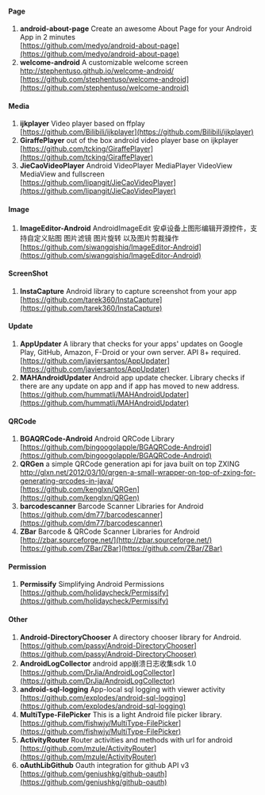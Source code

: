 
#### <a name="Component_Page" id="Component_Page"></a>Page
1. **android-about-page**  Create an awesome About Page for your Android App in 2 minutes               
[https://github.com/medyo/android-about-page](https://github.com/medyo/android-about-page)
1. **welcome-android**  A customizable welcome screen http://stephentuso.github.io/welcome-android/ 
[https://github.com/stephentuso/welcome-android](https://github.com/stephentuso/welcome-android)

#### <a name="Component_Media" id="Component_Media"></a>Media
1. **ijkplayer**  Video player based on ffplay           
[https://github.com/Bilibili/ijkplayer](https://github.com/Bilibili/ijkplayer)
1. **GiraffePlayer**  out of the box android video player base on ijkplayer        
[https://github.com/tcking/GiraffePlayer](https://github.com/tcking/GiraffePlayer)
1. **JieCaoVideoPlayer**  Android VideoPlayer MediaPlayer VideoView MediaView and fullscreen        
[https://github.com/lipangit/JieCaoVideoPlayer](https://github.com/lipangit/JieCaoVideoPlayer)



#### <a name="Component_Image" id="Component_Image"></a>Image
1. **ImageEditor-Android** AndroidImageEdit 安卓设备上图形编辑开源控件，支持自定义贴图 图片滤镜 图片旋转 以及图片剪裁操作         
[https://github.com/siwangqishiq/ImageEditor-Android](https://github.com/siwangqishiq/ImageEditor-Android)

#### <a name="Component_ScreenShot" id="Component_ScreenShot"></a>ScreenShot
1. **InstaCapture**  Android library to capture screenshot from your app                                 
[https://github.com/tarek360/InstaCapture](https://github.com/tarek360/InstaCapture)



#### <a name="Component_Update" id="Component_Update"></a>Update
1. **AppUpdater**  A library that checks for your apps' updates on Google Play, GitHub, Amazon, F-Droid or your own server. API 8+ required.       
[https://github.com/javiersantos/AppUpdater](https://github.com/javiersantos/AppUpdater)
1. **MAHAndroidUpdater**  Android app update checker. Library checks if there are any update on app and if app has moved to new address.    
[https://github.com/hummatli/MAHAndroidUpdater](https://github.com/hummatli/MAHAndroidUpdater)

#### <a name="Component_QRCode" id="Component_QRCode"></a>QRCode
1. **BGAQRCode-Android**  Android QRCode Library       
[https://github.com/bingoogolapple/BGAQRCode-Android](https://github.com/bingoogolapple/BGAQRCode-Android)
1. **QRGen**  a simple QRCode generation api for java built on top ZXING http://glxn.net/2012/03/10/qrgen-a-small-wrapper-on-top-of-zxing-for-generating-qrcodes-in-java/    
[https://github.com/kenglxn/QRGen](https://github.com/kenglxn/QRGen)
1. **barcodescanner** Barcode Scanner Libraries for Android    
[https://github.com/dm77/barcodescanner](https://github.com/dm77/barcodescanner)
1. **ZBar** Barcode & QRCode Scanner Libraries for Android
[http://zbar.sourceforge.net/](http://zbar.sourceforge.net/)      
[https://github.com/ZBar/ZBar](https://github.com/ZBar/ZBar)

#### <a name="Component_Permission" id="Component_Permission"></a>Permission
1. **Permissify** Simplifying Android Permissions    
[https://github.com/holidaycheck/Permissify](https://github.com/holidaycheck/Permissify)


#### <a name="Component_Other" id="Component_Other"></a>Other
1. **Android-DirectoryChooser**  A directory chooser library for Android.       
[https://github.com/passy/Android-DirectoryChooser](https://github.com/passy/Android-DirectoryChooser)
1. **AndroidLogCollector**  android app崩溃日志收集sdk 1.0      
[https://github.com/DrJia/AndroidLogCollector](https://github.com/DrJia/AndroidLogCollector)
1. **android-sql-logging**  App-local sql logging with viewer activity            
[https://github.com/explodes/android-sql-logging](https://github.com/explodes/android-sql-logging)
1. **MultiType-FilePicker** This is a light Android file picker library.      
[https://github.com/fishwjy/MultiType-FilePicker](https://github.com/fishwjy/MultiType-FilePicker)
1. **ActivityRouter**  Router activities and methods with url for android          
[https://github.com/mzule/ActivityRouter](https://github.com/mzule/ActivityRouter)
1. **oAuthLibGithub** Oauth integration for github API v3    
[https://github.com/geniushkg/github-oauth](https://github.com/geniushkg/github-oauth)

